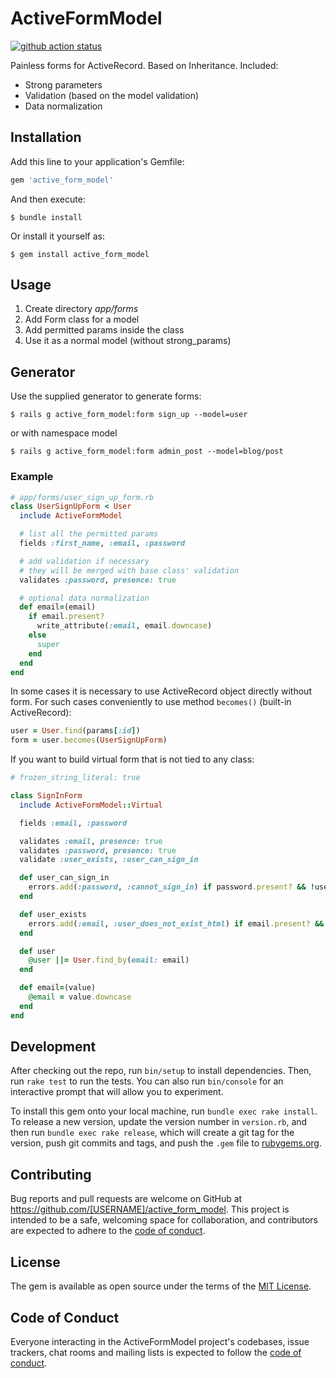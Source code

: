 # ActiveFormModel

[![github action status](https://github.com/Hexlet/active_form_model/workflows/main/badge.svg)](https://actions-badge.atrox.dev/hexlet/hexlet-cv/goto)

Painless forms for ActiveRecord. Based on Inheritance. Included:

* Strong parameters
* Validation (based on the model validation)
* Data normalization

## Installation

Add this line to your application's Gemfile:

```ruby
gem 'active_form_model'
```

And then execute:

    $ bundle install

Or install it yourself as:

    $ gem install active_form_model

## Usage

1. Create directory *app/forms*
1. Add Form class for a model
1. Add permitted params inside the class
1. Use it as a normal model (without strong_params)

## Generator

Use the supplied generator to generate forms:

    $ rails g active_form_model:form sign_up --model=user

or with namespace model

    $ rails g active_form_model:form admin_post --model=blog/post

### Example

```ruby
# app/forms/user_sign_up_form.rb
class UserSignUpForm < User
  include ActiveFormModel

  # list all the permitted params
  fields :first_name, :email, :password

  # add validation if necessary
  # they will be merged with base class' validation
  validates :password, presence: true

  # optional data normalization
  def email=(email)
    if email.present?
      write_attribute(:email, email.downcase)
    else
      super
    end
  end
end
```

In some cases it is necessary to use ActiveRecord object directly without form. For such cases conveniently to use method `becomes()` (built-in ActiveRecord):

```ruby
user = User.find(params[:id])
form = user.becomes(UserSignUpForm)
```

If you want to build virtual form that is not tied to any class:

```ruby
# frozen_string_literal: true

class SignInForm
  include ActiveFormModel::Virtual

  fields :email, :password

  validates :email, presence: true
  validates :password, presence: true
  validate :user_exists, :user_can_sign_in

  def user_can_sign_in
    errors.add(:password, :cannot_sign_in) if password.present? && !user&.valid_password?(password)
  end

  def user_exists
    errors.add(:email, :user_does_not_exist_html) if email.present? && !user
  end

  def user
    @user ||= User.find_by(email: email)
  end

  def email=(value)
    @email = value.downcase
  end
end
```

## Development

After checking out the repo, run `bin/setup` to install dependencies. Then, run `rake test` to run the tests. You can also run `bin/console` for an interactive prompt that will allow you to experiment.

To install this gem onto your local machine, run `bundle exec rake install`. To release a new version, update the version number in `version.rb`, and then run `bundle exec rake release`, which will create a git tag for the version, push git commits and tags, and push the `.gem` file to [rubygems.org](https://rubygems.org).

## Contributing

Bug reports and pull requests are welcome on GitHub at https://github.com/[USERNAME]/active_form_model. This project is intended to be a safe, welcoming space for collaboration, and contributors are expected to adhere to the [code of conduct](https://github.com/[USERNAME]/active_form_model/blob/master/CODE_OF_CONDUCT.md).


## License

The gem is available as open source under the terms of the [MIT License](https://opensource.org/licenses/MIT).

## Code of Conduct

Everyone interacting in the ActiveFormModel project's codebases, issue trackers, chat rooms and mailing lists is expected to follow the [code of conduct](https://github.com/[USERNAME]/active_form_model/blob/master/CODE_OF_CONDUCT.md).
